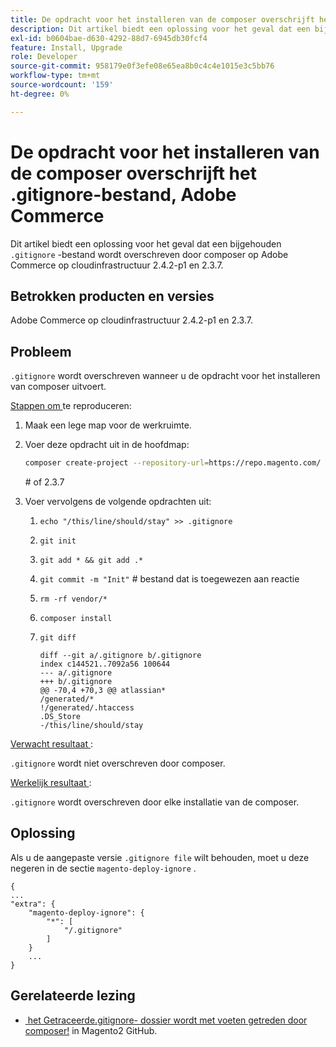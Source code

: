 ```yaml
---
title: De opdracht voor het installeren van de composer overschrijft het .gitignore-bestand, Adobe Commerce
description: Dit artikel biedt een oplossing voor het geval dat een bijgehouden &grave;.gitignore'-bestand wordt overschreven door composer op Adobe Commerce op cloudinfrastructuur 2.4.2-p1 en 2.3.7.
exl-id: b0604bae-d630-4292-88d7-6945db30fcf4
feature: Install, Upgrade
role: Developer
source-git-commit: 958179e0f3efe08e65ea8b0c4c4e1015e3c5bb76
workflow-type: tm+mt
source-wordcount: '159'
ht-degree: 0%

---
```


# De opdracht voor het installeren van de composer overschrijft het .gitignore-bestand, Adobe Commerce

Dit artikel biedt een oplossing voor het geval dat een bijgehouden `.gitignore` -bestand wordt overschreven door composer op Adobe Commerce op cloudinfrastructuur 2.4.2-p1 en 2.3.7.

## Betrokken producten en versies

Adobe Commerce op cloudinfrastructuur 2.4.2-p1 en 2.3.7.

## Probleem

`.gitignore` wordt overschreven wanneer u de opdracht voor het installeren van composer uitvoert.

<u> Stappen om </u> te reproduceren:


1. Maak een lege map voor de werkruimte.
1. Voer deze opdracht uit in de hoofdmap:

   ```bash
   composer create-project --repository-url=https://repo.magento.com/ magento/project-community-edition:2.4.2-p1.
   ```

   \# of 2.3.7

1. Voer vervolgens de volgende opdrachten uit:
   1. `echo "/this/line/should/stay" >> .gitignore`
   1. `git init`
   1. `git add * && git add .*`
   1. `git commit -m "Init"` # bestand dat is toegewezen aan reactie
   1. `rm -rf vendor/*`
   1. `composer install`
   1. `git diff`

      ```git
      diff --git a/.gitignore b/.gitignore
      index c144521..7092a56 100644
      --- a/.gitignore
      +++ b/.gitignore
      @@ -70,4 +70,3 @@ atlassian*
      /generated/*
      !/generated/.htaccess
      .DS_Store
      -/this/line/should/stay
      ```

<u> Verwacht resultaat </u>:

`.gitignore` wordt niet overschreven door composer.

<u> Werkelijk resultaat </u>:

`.gitignore` wordt overschreven door elke installatie van de composer.

## Oplossing

Als u de aangepaste versie `.gitignore file` wilt behouden, moet u deze negeren in de sectie `magento-deploy-ignore` .

```git
{
...
"extra": {
    "magento-deploy-ignore": {
        "*": [
            "/.gitignore"
        ]
    }
    ...
}
```


## Gerelateerde lezing

* [&#x200B; het Getraceerde.gitignore- dossier wordt met voeten getreden door composer!](https://github.com/magento/magento2/issues/32888) in Magento2 GitHub.
